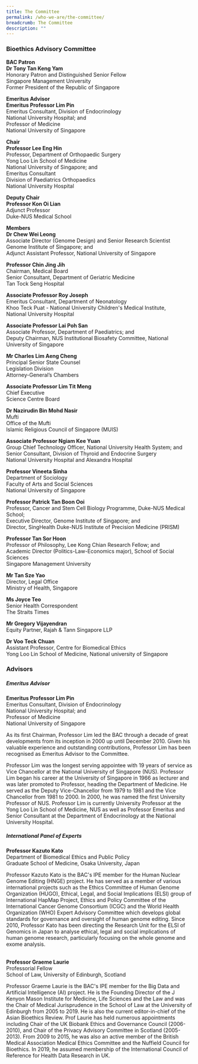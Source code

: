 ```yaml
---
title: The Committee
permalink: /who-we-are/the-committee/
breadcrumb: The Committee
description: ""
---
```

### **Bioethics Advisory Committee**

**BAC Patron**<br>
**Dr Tony Tan Keng Yam**<br>
Honorary Patron and Distinguished Senior Fellow<br>
Singapore Management University<br>
Former President of the Republic of Singapore

**Emeritus Advisor**<br>
**Emeritus Professor Lim Pin**<br>
Emeritus Consultant, Division of Endocrinology<br>
National University Hospital; and<br>
Professor of Medicine<br>
National University of Singapore

**Chair**<br>
**Professor Lee Eng Hin**<br>
Professor, Department of Orthopaedic Surgery<br>
Yong Loo Lin School of Medicine<br>
National University of Singapore; and<br>
Emeritus Consultant<br>
Division of Paediatrics Orthopaedics<br>
National University Hospital  

**Deputy Chair**<br>
**Professor Kon Oi Lian**<br>
Adjunct Professor<br>
Duke-NUS Medical School

**Members**<br>
**Dr Chew Wei Leong**<br>
Associate Director (Genome Design) and Senior Research Scientist<br> 
Genome Institute of Singapore; and<br>
Adjunct Assistant Professor, National University of Singapore 

**Professor Chin Jing Jih**<br>
Chairman, Medical Board<br>
Senior Consultant, Department of Geriatric Medicine<br> 
Tan Tock Seng Hospital

**Associate Professor Roy Joseph**<br>
Emeritus Consultant, Department of Neonatology<br> 
Khoo Teck Puat - National University Children's Medical Institute,<br> 
National University Hospital

**Associate Professor Lai Poh San**<br>
Associate Professor, Department of Paediatrics; and<br>
Deputy Chairman, NUS Institutional Biosafety Committee, National University of Singapore<br>

**Mr Charles Lim Aeng Cheng**<br>
Principal Senior State Counsel<br>
Legislation Division<br>
Attorney-General’s Chambers

**Associate Professor Lim Tit Meng**<br>
Chief Executive<br>
Science Centre Board

**Dr Nazirudin Bin Mohd Nasir**<br>
Mufti<br>
Office of the Mufti<br>
Islamic Religious Council of Singapore (MUIS)

**Associate Professor Ngiam Kee Yuan**<br>
Group Chief Technology Officer, National University Health System; and<br>
Senior Consultant, Division of Thyroid and Endocrine Surgery<br> 
National University Hospital and Alexandra Hospital<br>       

**Professor Vineeta Sinha**<br>
Department of Sociology<br>
Faculty of Arts and Social Sciences<br>
National University of Singapore

**Professor Patrick Tan Boon Ooi**<br>
Professor, Cancer and Stem Cell Biology Programme, Duke-NUS Medical School;<br>
Executive Director, Genome Institute of Singapore; and<br>
Director, SingHealth Duke-NUS Institute of Precision Medicine (PRISM)

**Professor Tan Sor Hoon**<br>
Professor of Philosophy, Lee Kong Chian Research Fellow; and<br>
Academic Director (Politics-Law-Economics major), School of Social Sciences<br>
Singapore Management University

**Mr Tan Sze Yao**<br>
Director, Legal Office<br>
Ministry of Health, Singapore<br>

**Ms Joyce Teo**<br>
Senior Health Correspondent<br>
The Straits Times<br>

**Mr Gregory Vijayendran**<br>
Equity Partner, Rajah & Tann Singapore LLP<br>

**Dr Voo Teck Chuan**<br>
Assistant Professor, Centre for Biomedical Ethics<br>
Yong Loo Lin School of Medicine, National university of Singapore<br>

### **Advisors**

##### **Emeritus Advisor**

**Emeritus Professor Lim Pin**<br>
Emeritus Consultant, Division of Endocrinology<br>
National University Hospital; and<br>
Professor of Medicine<br>
National University of Singapore

As its first Chairman, Professor Lim led the BAC through a decade of great developments from its inception in 2000 up until December 2010. Given his valuable experience and outstanding contributions, Professor Lim has been recognised as Emeritus Advisor to the Committee.

Professor Lim was the longest serving appointee with 19 years of service as Vice Chancellor at the National University of Singapore (NUS). Professor Lim began his career at the University of Singapore in 1966 as lecturer and was later promoted to Professor, heading the Department of Medicine. He served as the Deputy Vice-Chancellor from 1979 to 1981 and the Vice Chancellor from 1981 to 2000. In 2000, he was named the first University Professor of NUS. Professor Lim is currently University Professor at the Yong Loo Lin School of Medicine, NUS as well as Professor Emeritus and Senior Consultant at the Department of Endocrinology at the National University Hospital.

##### **International Panel of Experts**

**Professor Kazuto Kato**<br>
Department of Biomedical Ethics and Public Policy<br>
Graduate School of Medicine, Osaka University, Japan

Professor Kazuto Kato is the BAC's IPE member for the Human Nuclear Genome Editing (HNGE) project. He has served as a member of various international projects such as the Ethics Committee of Human Genome Organization (HUGO), Ethical, Legal, and Social Implications (ELSI) group of International HapMap Project, Ethics and Policy Committee of the International Cancer Genome Consortium (ICGC) and the World Health Organization (WHO) Expert Advisory Committee which develops global standards for governance and oversight of human genome editing. Since 2010, Professor Kato has been directing the Research Unit for the ELSI of Genomics in Japan to analyse ethical, legal and social implications of human genome research, particularly focusing on the whole genome and exome analysis.<br><br>


**Professor Graeme Laurie**<br>
Professorial Fellow<br>
School of Law, University of Edinburgh, Scotland

Professor Graeme Laurie is the BAC's IPE member for the Big Data and Artificial Intelligence (AI) project. He is the Founding Director of the J Kenyon Mason Institute for Medicine, Life Sciences and the Law and was the Chair of Medical Jurisprudence in the School of Law at the University of Edinburgh from 2005 to 2019. He is also the current editor-in-chief of the Asian Bioethics Review. Prof Laurie has held numerous appointments including Chair of the UK Biobank Ethics and Governance Council (2006-2010), and Chair of the Privacy Advisory Committee in Scotland (2005-2013). From 2009 to 2015, he was also an active member of the British Medical Association Medical Ethics Committee and the Nuffield Council for Bioethics. In 2019, he assumed membership of the International Council of Reference for Health Data Research in UK.